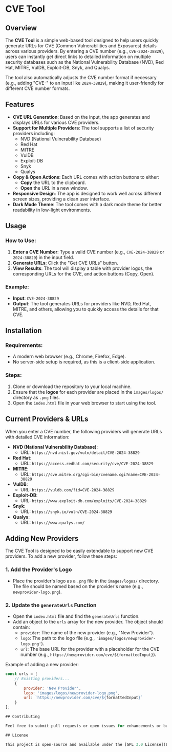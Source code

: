 # CVE Tool

## Overview

The **CVE Tool** is a simple web-based tool designed to help users quickly generate URLs for CVE (Common Vulnerabilities and Exposures) details across various providers. By entering a CVE number (e.g., `CVE-2024-38829`), users can instantly get direct links to detailed information on multiple security databases such as the National Vulnerability Database (NVD), Red Hat, MITRE, VulDB, Exploit-DB, Snyk, and Qualys.

The tool also automatically adjusts the CVE number format if necessary (e.g., adding "CVE-" to an input like `2024-38829`), making it user-friendly for different CVE number formats.

## Features

- **CVE URL Generation**: Based on the input, the app generates and displays URLs for various CVE providers.
- **Support for Multiple Providers**: The tool supports a list of security providers including:
  - NVD (National Vulnerability Database)
  - Red Hat
  - MITRE
  - VulDB
  - Exploit-DB
  - Snyk
  - Qualys
- **Copy & Open Actions**: Each URL comes with action buttons to either:
  - **Copy** the URL to the clipboard.
  - **Open** the URL in a new window.
- **Responsive Design**: The app is designed to work well across different screen sizes, providing a clean user interface.
- **Dark Mode Theme**: The tool comes with a dark mode theme for better readability in low-light environments.

## Usage

### How to Use:

1. **Enter a CVE Number**: Type a valid CVE number (e.g., `CVE-2024-38829` or `2024-38829`) in the input field.
2. **Generate URLs**: Click the "Get CVE URLs" button.
3. **View Results**: The tool will display a table with provider logos, the corresponding URLs for the CVE, and action buttons (Copy, Open).

### Example:

- **Input**: `CVE-2024-38829`
- **Output**: The tool generates URLs for providers like NVD, Red Hat, MITRE, and others, allowing you to quickly access the details for that CVE.

## Installation

### Requirements:

- A modern web browser (e.g., Chrome, Firefox, Edge).
- No server-side setup is required, as this is a client-side application.

### Steps:

1. Clone or download the repository to your local machine.
2. Ensure that the **logos** for each provider are placed in the `images/logos/` directory as `.png` files.
3. Open the `index.html` file in your web browser to start using the tool.

## Current Providers & URLs

When you enter a CVE number, the following providers will generate URLs with detailed CVE information:

- **NVD (National Vulnerability Database)**:
  - URL: `https://nvd.nist.gov/vuln/detail/CVE-2024-38829`
- **Red Hat**:
  - URL: `https://access.redhat.com/security/cve/CVE-2024-38829`
- **MITRE**:
  - URL: `https://cve.mitre.org/cgi-bin/cvename.cgi?name=CVE-2024-38829`
- **VulDB**:
  - URL: `https://vuldb.com/?id=CVE-2024-38829`
- **Exploit-DB**:
  - URL: `https://www.exploit-db.com/exploits/CVE-2024-38829`
- **Snyk**:
  - URL: `https://snyk.io/vuln/CVE-2024-38829`
- **Qualys**:
  - URL: `https://www.qualys.com/`

## Adding New Providers

The CVE Tool is designed to be easily extendable to support new CVE providers. To add a new provider, follow these steps:

### 1. Add the Provider's Logo

- Place the provider's logo as a `.png` file in the `images/logos/` directory. The file should be named based on the provider's name (e.g., `newprovider-logo.png`).

### 2. Update the `generateUrls` Function

- Open the `index.html` file and find the `generateUrls` function.
- Add an object to the `urls` array for the new provider. The object should contain:
  - `provider`: The name of the new provider (e.g., "New Provider").
  - `logo`: The path to the logo file (e.g., `'images/logos/newprovider-logo.png'`).
  - `url`: The base URL for the provider with a placeholder for the CVE number (e.g., `https://newprovider.com/cve/${formattedInput}`).

Example of adding a new provider:

```javascript
const urls = [
    // Existing providers...
    {
        provider: 'New Provider',
        logo: 'images/logos/newprovider-logo.png',
        url: `https://newprovider.com/cve/${formattedInput}`
    }
];

## Contributing

Feel free to submit pull requests or open issues for enhancements or bug fixes.

## License

This project is open-source and available under the [GPL 3.0 License](LICENSE).
```
